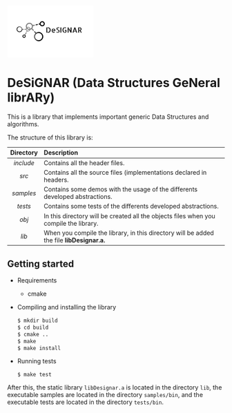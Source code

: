 ![logo](logo.png)

# DeSiGNAR (Data Structures GeNeral librARy)

This is a library that implements important generic Data Structures and
algorithms.

The structure of this library is:

| Directory        | Description|
| :-------------: |:-------------|
| *include*     | Contains all the header files. |
| *src*      | Contains all the source files (implementations declared in headers.|
| *samples* | Contains some demos with the usage of the differents developed abstractions.|
| *tests* | Contains some tests of the differents developed abstractions.|
| *obj* |In this directory will be created all the objects files when you compile the library.|
| *lib* |When you compile the library, in this directory will be added the file **libDesignar.a.**|

## Getting started

- Requirements
  - cmake

- Compiling and installing the library

  ```shell
  $ mkdir build
  $ cd build
  $ cmake ..
  $ make
  $ make install
  ```
- Running tests
  ```shell
  $ make test
  ```

After this, the static library `libDesignar.a` is located in the directory `lib`,
the executable samples are located in the directory `samples/bin`, and the
executable tests are located in the directory `tests/bin`.